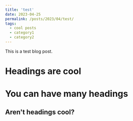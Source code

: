 ```yaml
---
title: 'test'
date: 2023-04-25
permalink: /posts/2023/04/test/
tags:
  - cool posts
  - category1
  - category2
---
```


This is a test blog post.

Headings are cool
======

You can have many headings
======

Aren't headings cool?
------
